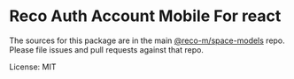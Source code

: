 Reco Auth Account Mobile For react
=======

The sources for this package are in the main [@reco-m/space-models](http://192.168.1.247/summary/framework%2FRECO8.Mobile.git) repo. Please file issues and pull requests against that repo.

License: MIT
